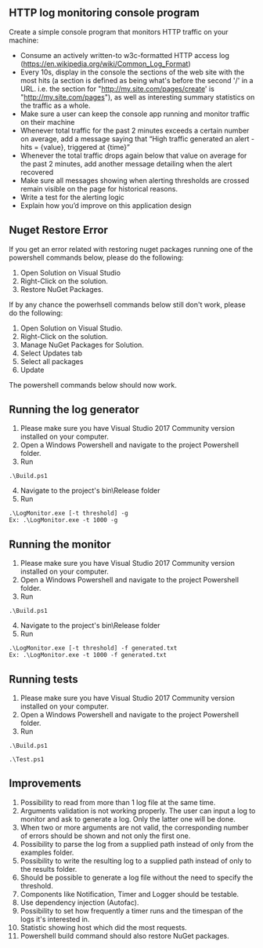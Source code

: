 ## HTTP log monitoring console program ##

Create a simple console program that monitors HTTP traffic on your machine:

* Consume an actively written-to w3c-formatted HTTP access log (https://en.wikipedia.org/wiki/Common_Log_Format)
* Every 10s, display in the console the sections of the web site with the most hits (a section is defined as being what's before the second '/' in a URL. i.e. the section for "http://my.site.com/pages/create' is "http://my.site.com/pages"), as well as interesting summary statistics on the traffic as a whole.
* Make sure a user can keep the console app running and monitor traffic on their machine
* Whenever total traffic for the past 2 minutes exceeds a certain number on average, add a message saying that “High traffic generated an alert - hits = {value}, triggered at {time}”
* Whenever the total traffic drops again below that value on average for the past 2 minutes, add another message detailing when the alert recovered
* Make sure all messages showing when alerting thresholds are crossed remain visible on the page for historical reasons.
* Write a test for the alerting logic
* Explain how you’d improve on this application design

## Nuget Restore Error ##
If you get an error related with restoring nuget packages running one of the powershell commands below, please do the following:
1. Open Solution on Visual Studio
2. Right-Click on the solution.
3. Restore NuGet Packages.

If by any chance the powerhsell commands below still don't work, please do the following:

1. Open Solution on Visual Studio.
2. Right-Click on the solution.
3. Manage NuGet Packages for Solution.
4. Select Updates tab
5. Select all packages
6. Update

The powershell commands below should now work.

## Running the log generator ##
1. Please make sure you have Visual Studio 2017 Community version installed on your computer.
2. Open a Windows Powershell and navigate to the project Powershell folder.
3. Run
```
.\Build.ps1
```
4. Navigate to the project's bin\Release folder
5. Run
```
.\LogMonitor.exe [-t threshold] -g
Ex: .\LogMonitor.exe -t 1000 -g
```

## Running the monitor ##
1. Please make sure you have Visual Studio 2017 Community version installed on your computer.
2. Open a Windows Powershell and navigate to the project Powershell folder.
3. Run
```
.\Build.ps1
```
4. Navigate to the project's bin\Release folder
5. Run
```
.\LogMonitor.exe [-t threshold] -f generated.txt
Ex: .\LogMonitor.exe -t 1000 -f generated.txt
```

## Running tests ##
1. Please make sure you have Visual Studio 2017 Community version installed on your computer.
2. Open a Windows Powershell and navigate to the project Powershell folder.
3. Run
```
.\Build.ps1
```
```
.\Test.ps1
```

## Improvements ##
1. Possibility to read from more than 1 log file at the same time.
2. Arguments validation is not working properly. The user can input a log to monitor and ask to generate a log. Only the latter one will be done.
3. When two or more arguments are not valid, the corresponding number of errors should be shown and not only the first one.
4. Possibility to parse the log from a supplied path instead of only from the examples folder.
5. Possibility to write the resulting log to a supplied path instead of only to the results folder.
6. Should be possible to generate a log file without the need to specify the threshold.
7. Components like Notification, Timer and Logger should be testable.
8. Use dependency injection (Autofac).
9. Possibility to set how frequently a timer runs and the timespan of the logs it's interested in.
10. Statistic showing host which did the most requests.
11. Powershell build command should also restore NuGet packages.
